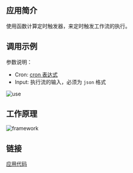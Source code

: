 ## 应用简介
使用函数计算定时触发器，来定时触发工作流的执行。

## 调用示例
参数说明：
- Cron: [cron 表达式](https://help.aliyun.com/document_detail/68172.html?spm=a2c4g.11186623.6.686.29755ed2D272rH)
- Input: 执行流的输入，必须为 `json` 格式

![use](https://img.alicdn.com/tfs/TB1LD84vEY1gK0jSZFCXXcwqXXa-1365-641.gif)

## 工作原理
![framework](https://img.alicdn.com/tfs/TB1UR_cvAT2gK0jSZFkXXcIQFXa-565-144.png)

## 链接
[应用代码](https://github.com/awesome-fnf/fnf-time-trigger)